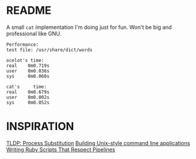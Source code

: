 README
======

A small ```cat```  implementation I'm doing just for fun. Won't be big and professional like GNU.

```shell
Performance:
test file: /usr/share/dict/words

ocelot's time:
real    0m0.719s
user    0m0.036s
sys     0m0.060s

cat's     time:
real    0m0.679s
user    0m0.002s
sys     0m0.052s
```

INSPIRATION
===========

[TLDP: Process Substitution](http://tldp.org/LDP/abs/html/process-sub.html)
[Building Unix-style command line applications](https://practicingruby.com/articles/building-unix-style-command-line-applications)
[Writing Ruby Scripts That Respect Pipelines](http://www.jstorimer.com/blogs/workingwithcode/7766125-writing-ruby-scripts-that-respect-pipelines)
